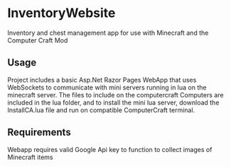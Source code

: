 # InventoryWebsite
Inventory and chest management app for use with Minecraft and the Computer Craft Mod
## Usage
Project includes a basic Asp.Net Razor Pages WebApp that uses WebSockets to communicate with mini servers running in lua on the minecraft server. The files to include on the computercraft Computers are included in the lua folder, and to install the mini lua server, download the InstallCA.lua file and run on compatible ComputerCraft terminal.
## Requirements
Webapp requires valid Google Api key to function to collect images of Minecraft items
